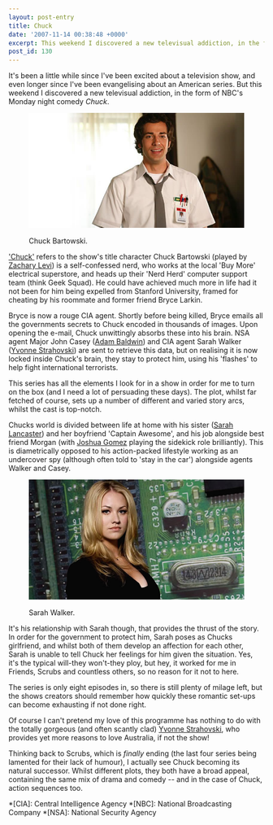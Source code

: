 ```yaml
---
layout: post-entry
title: Chuck
date: '2007-11-14 00:38:48 +0000'
excerpt: This weekend I discovered a new televisual addiction, in the form of NBC's Monday night comedy 'Chuck'.
post_id: 130
---
```

It's been a little while since I've been excited about a television show, and even longer since I've been evangelising about an American series. But this weekend I discovered a new televisual addiction, in the form of NBC's Monday night comedy <cite>Chuck</cite>.

<figure>
    <img src="/assets/2007/11/chuckbartowski.jpg" alt=""/>
    <figcaption>
        <p>Chuck Bartowski.</p>
    </figcaption>
</figure>

['Chuck'][1] refers to the show's title character Chuck Bartowski (played by [Zachary Levi][2]) is a self-confessed nerd, who works at the local 'Buy More' electrical superstore, and heads up their 'Nerd Herd' computer support team (think Geek Squad). He could have achieved much more in life had it not been for him being expelled from Stanford University, framed for cheating by his roommate and former friend Bryce Larkin.

Bryce is now a rouge CIA agent. Shortly before being killed, Bryce emails all the governments secrets to Chuck encoded in thousands of images. Upon opening the e-mail, Chuck unwittingly absorbs these into his brain. NSA agent Major John Casey ([Adam Baldwin][3]) and CIA agent Sarah Walker ([Yvonne Strahovski][4]) are sent to retrieve this data, but on realising it is now locked inside Chuck's brain, they stay to protect him, using his 'flashes' to help fight international terrorists.

This series has all the elements I look for in a show in order for me to turn on the box (and I need a lot of persuading these days). The plot, whilst far fetched of course, sets up a number of different and varied story arcs, whilst the cast is top-notch.

Chucks world is divided between life at home with his sister ([Sarah Lancaster][5]) and her boyfriend 'Captain Awesome', and his job alongside best friend Morgan (with [Joshua Gomez][6] playing the sidekick role brilliantly). This is diametrically opposed to his action-packed lifestyle working as an undercover spy (although often told to 'stay in the car') alongside agents Walker and Casey.

<figure>
    <img src="/assets/2007/11/sarahwalker.jpg" alt=""/>
    <figcaption>
        <p>Sarah Walker.</p>
    </figcaption>
</figure>

It's his relationship with Sarah though, that provides the thrust of the story. In order for the government to protect him, Sarah poses as Chucks girlfriend, and whilst both of them develop an affection for each other, Sarah is unable to tell Chuck her feelings for him given the situation. Yes, it's the typical will-they won't-they ploy, but hey, it worked for me in Friends, Scrubs and countless others, so no reason for it not to here.

The series is only eight episodes in, so there is still plenty of milage left, but the shows creators should remember how quickly these romantic set-ups can become exhausting if not done right.

Of course I can't pretend my love of this programme has nothing to do with the totally gorgeous (and often scantly clad) [Yvonne Strahovski][7], who provides yet more reasons to love Australia, if not the show!

Thinking back to Scrubs, which is *finally* ending (the last four series being lamented for their lack of humour), I actually see Chuck becoming its natural successor. Whilst different plots, they both have a broad appeal, containing the same mix of drama and comedy -- and in the case of Chuck, action sequences too.

[1]: http://www.nbc.com/chuck/
[2]: http://www.nbc.com/Chuck/about/bios/zachary.shtml
[3]: http://www.nbc.com/Chuck/about/bios/baldwin.shtml
[4]: http://www.nbc.com/Chuck/about/bios/strahovski.shtml
[5]: http://www.nbc.com/Chuck/about/bios/lancaster.shtml
[6]: http://www.nbc.com/Chuck/about/bios/gomez.shtml
[7]: http://en.wikipedia.org/wiki/Yvonne_Strahovski

*[CIA]: Central Intelligence Agency
*[NBC]: National Broadcasting Company
*[NSA]: National Security Agency
